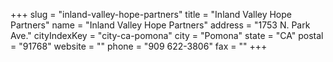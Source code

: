 +++
slug = "inland-valley-hope-partners"
title = "Inland Valley Hope Partners"
name = "Inland Valley Hope Partners"
address = "1753 N. Park Ave."
cityIndexKey = "city-ca-pomona"
city = "Pomona"
state = "CA"
postal = "91768"
website = ""
phone = "909 622-3806"
fax = ""
+++
